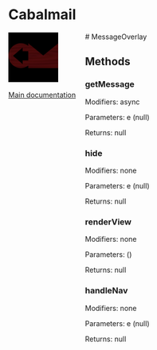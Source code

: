 # Cabalmail
<div style="width: 10em; float:left; height: 100%; padding-right: 1em;"><img src="/docs/logo.png" width="100" />
<p><a href="/README.md">Main documentation</a></p>
</div><div style="padding-left: 11em;">
# MessageOverlay


## Methods
### getMessage
Modifiers: async

Parameters: e (null)

Returns: null

### hide
Modifiers: none

Parameters: e (null)

Returns: null

### renderView
Modifiers: none

Parameters:  ()

Returns: null

### handleNav
Modifiers: none

Parameters: e (null)

Returns: null

</div>
